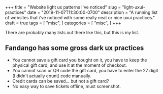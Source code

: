 +++
title = "Website light ux patterns I've noticed"
slug = "light-uxui-practices"
date = "2019-11-07T11:30:00-0700"
description = "A running list of websites that i've noticed with some really neat or nice uxui practices."
draft = true
tags = [
    "misc",
]
categories = [
    "misc",
]
+++ 

There are probably many lists out there like this, but this is my list.

## Fandango has some gross dark ux practices

* You cannot save a gift card you bought on it, you have to keep the physical gift card, and use it at the moment of checkout.
* You cannot scan or QR code the gift card, you have to enter the 27 digit (I didn't actually count) code manually.
* Credit cards can be saved... but not a gift card?
* No easy way to save tickets offline, must screenshot.
